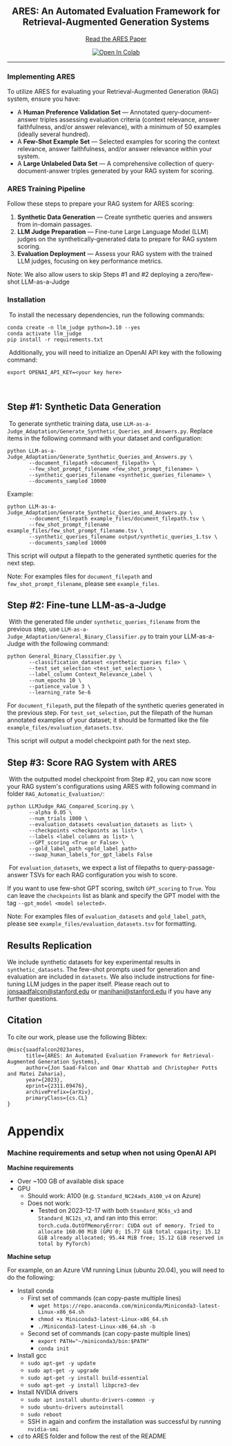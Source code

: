 <h2 align="center">ARES: An Automated Evaluation Framework for Retrieval-Augmented Generation Systems</h2>

<p align="center">
  <a href="http://tiny.cc/ares_rag" target="_blank">Read the ARES Paper</a>
</p>

<p align="center">
  <a href="https://colab.research.google.com/drive/1lc8Tkcair7wWZVbsdNKmfSM5rbAqOeeO#scrollTo=03609iqyArxM" target="_blank">
    <img src="https://colab.research.google.com/assets/colab-badge.svg" alt="Open In Colab"/>
  </a>
</p>

---

### Implementing ARES

To utilize ARES for evaluating your Retrieval-Augmented Generation (RAG) system, ensure you have:

- A **Human Preference Validation Set** — Annotated query-document-answer triples assessing evaluation criteria (context relevance, answer faithfulness, and/or answer relevance), with a minimum of 50 examples (ideally several hundred).
- A **Few-Shot Example Set** — Selected examples for scoring the context relevance, answer faithfulness, and/or answer relevance within your system.
- A **Large Unlabeled Data Set** — A comprehensive collection of query-document-answer triples generated by your RAG system for scoring.

### ARES Training Pipeline

Follow these steps to prepare your RAG system for ARES scoring:

1. **Synthetic Data Generation** — Create synthetic queries and answers from in-domain passages.
2. **LLM Judge Preparation** — Fine-tune Large Language Model (LLM) judges on the synthetically-generated data to prepare for RAG system scoring.
3. **Evaluation Deployment** — Assess your RAG system with the trained LLM judges, focusing on key performance metrics.


Note: We also allow users to skip Steps #1 and #2 deploying a zero/few-shot LLM-as-a-Judge
​
### Installation
​
To install the necessary dependencies, run the following commands:
​
````
conda create -n llm_judge python=3.10 --yes
conda activate llm_judge
pip install -r requirements.txt
````
​
Additionally, you will need to initialize an OpenAI API key with the following command:
````
export OPENAI_API_KEY=<your key here>
````
​
## Step #1: Synthetic Data Generation
​
To generate synthetic training data, use `LLM-as-a-Judge_Adaptation/Generate_Synthetic_Queries_and_Answers.py`. Replace items in the following command with your dataset and configuration:
​
````
python LLM-as-a-Judge_Adaptation/Generate_Synthetic_Queries_and_Answers.py \
       --document_filepath <document_filepath> \
       --few_shot_prompt_filename <few_shot_prompt_filename> \
       --synthetic_queries_filename <synthetic_queries_filename> \
       --documents_sampled 10000
````

Example:
````
python LLM-as-a-Judge_Adaptation/Generate_Synthetic_Queries_and_Answers.py \
       --document_filepath example_files/document_filepath.tsv \
       --few_shot_prompt_filename example_files/few_shot_prompt_filename.tsv \
       --synthetic_queries_filename output/synthetic_queries_1.tsv \
       --documents_sampled 10000
````

This script will output a filepath to the generated synthetic queries for the next step.
​

Note: For examples files for `document_filepath` and `few_shot_prompt_filename`, please see `example_files`.
​
## Step #2: Fine-tune LLM-as-a-Judge
​
With the generated file under `synthetic_queries_filename` from the previous step, use `LLM-as-a-Judge_Adaptation/General_Binary_Classifier.py` to train your LLM-as-a-Judge with the following command:
​
````
python General_Binary_Classifier.py \
       --classification_dataset <synthetic queries file> \
       --test_set_selection <test_set_selection> \
       --label_column Context_Relevance_Label \
       --num_epochs 10 \
       --patience_value 3 \
       --learning_rate 5e-6
````

For `document_filepath`, put the filepath of the synthetic queries generated in the previous step. For `test_set_selection`, put the filepath of the human annotated examples of your dataset; it should be formatted like the file `example_files/evaluation_datasets.tsv`.

This script will output a model checkpoint path for the next step.


## Step #3: Score RAG System with ARES
​
With the outputted model checkpoint from Step #2, you can now score your RAG system's configurations using ARES with following command in folder `RAG_Automatic_Evaluation/`:
​
````
python LLMJudge_RAG_Compared_Scoring.py \
       --alpha 0.05 \
       --num_trials 1000 \
       --evaluation_datasets <evaluation_datasets as list> \
       --checkpoints <checkpoints as list> \
       --labels <label columns as list> \
       --GPT_scoring <True or False> \
       --gold_label_path <gold_label_path>
       --swap_human_labels_for_gpt_labels False
````
​
For `evaluation_datasets`, we expect a list of filepaths to query-passage-answer TSVs for each RAG configuration you wish to score.

If you want to use few-shot GPT scoring, switch `GPT_scoring` to `True`. You can leave the `checkpoints` list as blank and specify the GPT model with the tag `--gpt_model <model selected>`.
​

Note: For examples files of `evaluation_datasets` and `gold_label_path`, please see `example_files/evaluation_datasets.tsv` for formatting.

## Results Replication

We include synthetic datasets for key experimental results in `synthetic_datasets`. The few-shot prompts used for generation and evaluation are included in `datasets`. We also include instructions for fine-tuning LLM judges in the paper itself. Please reach out to jonsaadfalcon@stanford.edu or manihani@stanford.edu if you have any further questions.

## Citation

To cite our work, please use the following Bibtex:

````
@misc{saadfalcon2023ares,
      title={ARES: An Automated Evaluation Framework for Retrieval-Augmented Generation Systems}, 
      author={Jon Saad-Falcon and Omar Khattab and Christopher Potts and Matei Zaharia},
      year={2023},
      eprint={2311.09476},
      archivePrefix={arXiv},
      primaryClass={cs.CL}
}
````

# Appendix
### Machine requirements and setup when not using OpenAI API
**Machine requirements**

- Over ~100 GB of available disk space
- GPU
    - Should work: A100 (e.g. `Standard_NC24ads_A100_v4` on Azure)
    - Does not work:
        - Tested on 2023-12-17 with both `Standard_NC6s_v3` and `Standard_NC12s_v3`, and ran into this error: `torch.cuda.OutOfMemoryError: CUDA out of memory. Tried to allocate 160.00 MiB (GPU 0; 15.77 GiB total capacity; 15.12 GiB already allocated; 95.44 MiB free; 15.12 GiB reserved in total by PyTorch)`


**Machine setup**

For example, on an Azure VM running Linux (ubuntu 20.04), you will need to do the following:
- Install conda
    - First set of commands (can copy-paste multiple lines)
        - `wget https://repo.anaconda.com/miniconda/Miniconda3-latest-Linux-x86_64.sh`
        - `chmod +x Miniconda3-latest-Linux-x86_64.sh`
        - `./Miniconda3-latest-Linux-x86_64.sh -b`
    - Second set of commands (can copy-paste multiple lines)
        - `export PATH="~/miniconda3/bin:$PATH"`
        - `conda init`
- Install gcc
    - `sudo apt-get -y update`
    - `sudo apt-get -y upgrade`
    - `sudo apt-get -y install build-essential`
    - `sudo apt-get -y install libpcre3-dev`
- Install NVIDIA drivers
    - `sudo apt install ubuntu-drivers-common -y`
    - `sudo ubuntu-drivers autoinstall`
    - `sudo reboot`
    - SSH in again and confirm the installation was successful by running `nvidia-smi`
- `cd` to ARES folder and follow the rest of the README

